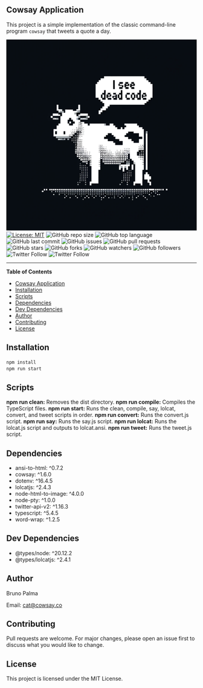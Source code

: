 Cowsay Application
---

This project is a simple implementation of the classic command-line program `cowsay` that tweets a quote a day.

![Cowsay](./src/profile%20pic.png) [![License: MIT](https://img.shields.io/badge/License-MIT-yellow.svg)](https://opensource.org/licenses/MIT) ![GitHub repo size](https://img.shields.io/github/repo-size/meowso/cowsay) ![GitHub top language](https://img.shields.io/github/languages/top/meowso/cowsay) ![GitHub last commit](https://img.shields.io/github/last-commit/meowso/cowsay) ![GitHub issues](https://img.shields.io/github/issues/meowso/cowsay) ![GitHub pull requests](https://img.shields.io/github/issues-pr/meowso/cowsay) ![GitHub stars](https://img.shields.io/github/stars/meowso/cowsay?style=social) ![GitHub forks](https://img.shields.io/github/forks/meowso/cowsay?style=social) ![GitHub watchers](https://img.shields.io/github/watchers/meowso/cowsay?style=social) ![GitHub followers](https://img.shields.io/github/followers/brunopalma?style=social) ![Twitter Follow](https://img.shields.io/twitter/follow/m3auso?style=social) ![Twitter Follow](https://img.shields.io/twitter/follow/cowsayco?style=social)

---
**Table of Contents**

- [Cowsay Application](#cowsay-application)
- [Installation](#installation)
- [Scripts](#scripts)
- [Dependencies](#dependencies)
- [Dev Dependencies](#dev-dependencies)
- [Author](#author)
- [Contributing](#contributing)
- [License](#license)

## Installation

```bash
npm install
npm run start
```

## Scripts

**npm run clean:** Removes the dist directory.
**npm run compile:** Compiles the TypeScript files.
**npm run start:** Runs the clean, compile, say, lolcat, convert, and tweet scripts in order.
**npm run convert:** Runs the convert.js script.
**npm run say:** Runs the say.js script.
**npm run lolcat:** Runs the lolcat.js script and outputs to lolcat.ansi.
**npm run tweet:** Runs the tweet.js script.

## Dependencies

- ansi-to-html: ^0.7.2
- cowsay: ^1.6.0
- dotenv: ^16.4.5
- lolcatjs: ^2.4.3
- node-html-to-image: ^4.0.0
- node-pty: ^1.0.0
- twitter-api-v2: ^1.16.3
- typescript: ^5.4.5
- word-wrap: ^1.2.5

## Dev Dependencies

- @types/node: ^20.12.2
- @types/lolcatjs: ^2.4.1

## Author

Bruno Palma

Email: <cat@cowsay.co>

## Contributing

Pull requests are welcome. For major changes, please open an issue first to discuss what you would like to change.

## License

This project is licensed under the MIT License.
